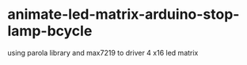 # animate-led-matrix-arduino-stop-lamp-bcycle
using parola library and max7219 to driver 4 x16 led matrix
